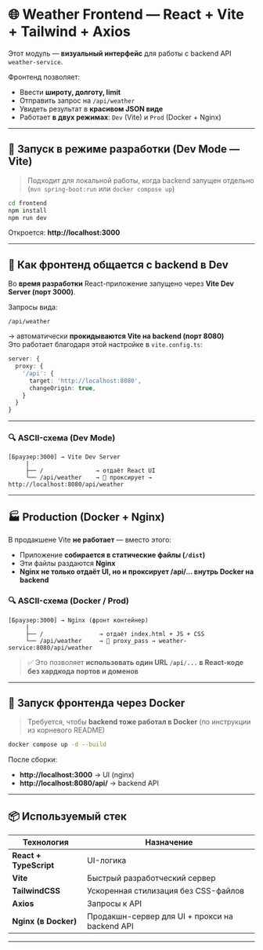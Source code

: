 # 🌐 Weather Frontend — React + Vite + Tailwind + Axios

Этот модуль — **визуальный интерфейс** для работы с backend API `weather-service`.

Фронтенд позволяет:
- Ввести **широту, долготу, limit**
- Отправить запрос на `/api/weather`
- Увидеть результат в **красивом JSON виде**
- Работает **в двух режимах**: `Dev` (Vite) и `Prod` (Docker + Nginx)

---

## 🚀 Запуск в режиме разработки (Dev Mode — Vite)

> Подходит для локальной работы, когда backend запущен отдельно (`mvn spring-boot:run` или `docker compose up`)

```bash
cd frontend
npm install
npm run dev
```

Откроется: **http://localhost:3000**

---

## 🔁 Как фронтенд общается с backend в Dev

Во **время разработки** React-приложение запущено через **Vite Dev Server (порт 3000)**.

Запросы вида:

```
/api/weather
```

→ автоматически **прокидываются Vite на backend (порт 8080)**  
Это работает благодаря этой настройке в `vite.config.ts`:

```ts
server: {
  proxy: {
    '/api': {
      target: 'http://localhost:8080',
      changeOrigin: true,
    }
  }
}
```

---

### 🔍 ASCII-схема (Dev Mode)

```
[Браузер:3000] → Vite Dev Server
     |
     ├── /               → отдаёт React UI
     └── /api/weather    → 🔁 проксирует → http://localhost:8080/api/weather
```

---

## 🏭 Production (Docker + Nginx)

В продакшене Vite **не работает** — вместо этого:

- Приложение **собирается в статические файлы (`/dist`)**
- Эти файлы раздаются **Nginx**
- **Nginx не только отдаёт UI, но и проксирует /api/... внутрь Docker на backend**

### 🔍 ASCII-схема (Docker / Prod)

```
[Браузер:3000] → Nginx (фронт контейнер)
     |
     ├── /                → отдаёт index.html + JS + CSS
     └── /api/weather     → 🔁 proxy_pass → weather-service:8080/api/weather
```

> ✅ Это позволяет **использовать один URL `/api/...` в React-коде без хардкода портов и доменов**

---

## 🐳 Запуск фронтенда через Docker

> Требуется, чтобы **backend тоже работал в Docker** (по инструкции из корневого README)

```bash
docker compose up -d --build
```

После сборки:
- **http://localhost:3000** → UI (nginx)
- **http://localhost:8080/api/** → backend API

---

## 📦 Используемый стек

| Технология | Назначение |
|-----------|-----------|
| **React + TypeScript** | UI-логика |
| **Vite** | Быстрый разработческий сервер |
| **TailwindCSS** | Ускоренная стилизация без CSS-файлов |
| **Axios** | Запросы к API |
| **Nginx (в Docker)** | Продакшн-сервер для UI + прокси на backend API |

---

